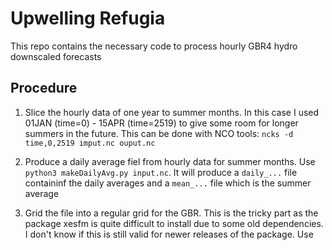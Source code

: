 # Upwelling Refugia

This repo contains the necessary code to process hourly GBR4 hydro downscaled forecasts

## Procedure

1. Slice the hourly data of one year to summer months. In this case I used 01JAN (time=0) - 15APR (time=2519) to give some room for longer summers in the future. This can be done with NCO tools:  `ncks -d time,0,2519 imput.nc ouput.nc`  

2. Produce a daily average fiel from hourly data for summer months. Use `python3 makeDailyAvg.py input.nc`. It will produce a `daily_...` file containinf the daily averages and a `mean_...` file which is the summer average

3. Grid the file into a regular grid for the GBR. This is the tricky part as the package xesfm is quite difficult to install due to some old dependencies. I don't know if this is still valid for newer releases of the package. Use 
